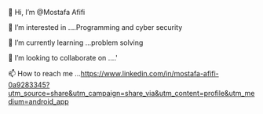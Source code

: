 👋 Hi, I’m @Mostafa Afifi 

👀 I’m interested in ....Programming and cyber security 

🌱 I’m currently learning ...problem solving 

💞️ I’m looking to collaborate on ....'

📫 How to reach me ...https://www.linkedin.com/in/mostafa-afifi-0a9283345?utm_source=share&utm_campaign=share_via&utm_content=profile&utm_medium=android_app

<!---
1mostafa192/1mostafa192 is a ✨ special ✨ repository because its `README.md` (this file) appears on your GitHub profile.
You can click the Preview link to take a look at your changes.
--->
